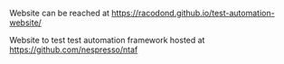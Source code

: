 Website can be reached at https://racodond.github.io/test-automation-website/

Website to test test automation framework hosted at https://github.com/nespresso/ntaf